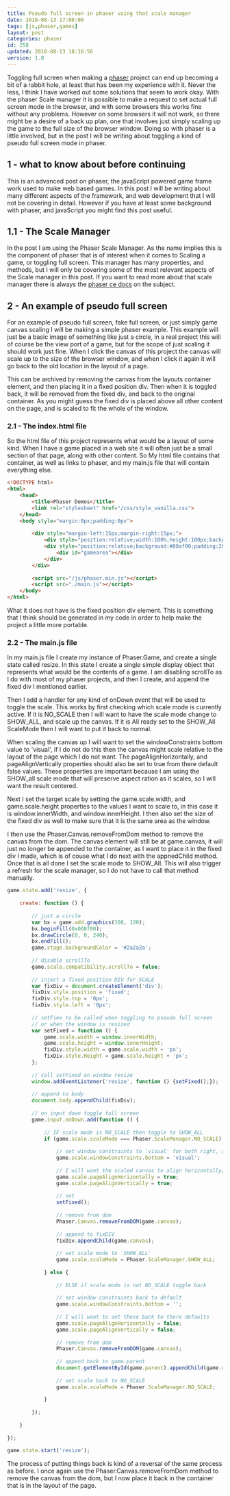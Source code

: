 ```yaml
---
title: Pseudo full screen in phaser using that scale manager
date: 2018-08-13 17:06:00
tags: [js,phaser,games]
layout: post
categories: phaser
id: 258
updated: 2018-08-13 18:16:56
version: 1.8
---
```


Toggling full screen when making a [phaser](http://phaser.io) project can end up becoming a bit of a rabbit hole, at least that has been my experience with it. Never the less, I think I have worked out some solutions that seem to work okay. With the phaser Scale manager it is possible to make a request to set actual full screen mode in the browser, and with some browsers this works fine without any problems. However on some browsers it will not work, so there might be a desire of a back up plan, one that involves just simply scaling up the game to the full size of the browser window. Doing so with phaser is a little involved, but in the post I will be writing about toggling a kind of pseudo full screen mode in phaser.

<!-- more -->

## 1 - what to know about before continuing

This is an advanced post on phaser, the javaScript powered game frame work used to make web based games. In this post I will be writing about many different aspects of the framework, and web development that I will not be covering in detail. However if you have at least some background with phaser, and javaScript you might find this post useful.

## 1.1 - The Scale Manager

In the post I am using the Phaser Scale Manager. As the name implies this is the component of phaser that is of interest when it comes to Scaling a game, or toggling full screen. This manager has many properties, and methods, but I will only be covering some of the most relevant aspects of the Scale manager in this post. If you want to read more about that scale manager there is always the [phaser ce docs](https://photonstorm.github.io/phaser-ce/Phaser.ScaleManager.html) on the subject.


## 2 - An example of pseudo full screen

For an example of pseudo full screen, fake full screen, or just simply game canvas scaling I will be making a simple phaser example. This example will just be a basic image of something like just a circle, in a real project this will of course be the view port of a game, but for the scope of just scaling it should work just fine. When I click the canvas of this project the canvas will scale up to the size of the browser window, and when I click it again it will go back to the old location in the layout of a page. 

This can be archived by removing the canvas from the layouts container element, and then placing it in a fixed position div. Then when it is toggled back, it will be removed from the fixed div, and back to the original container. As you might guess the fixed div is placed above all other content on the page, and is scaled to fit the whole of the window.

### 2.1 - The index.html file

So the html file of this project represents what would be a layout of some kind. When I have a game placed in a web site it will often just be a small section of that page, along with other content. So My html file contains that container, as well as links to phaser, and my main.js file that will contain everything else.

```html
<!DOCTYPE html>
<html>
    <head>
        <title>Phaser Demos</title>
        <link rel="stylesheet" href="/css/style_vanilla.css">
    </head>
    <body style="margin:0px;padding:0px">
 
        <div style="margin-left:15px;margin-right:15px;">
            <div style="position:relative;width:100%;height:100px;background:#af0000;"></div>
            <div style="position:relative;background:#00af00;padding:20px;">
                <div id="gamearea"></div>
            </div>
        </div>
 
        <script src="/js/phaser.min.js"></script>
        <script src="./main.js"></script>
    </body>
</html>
```

What it does not have is the fixed position div element. This is something that I think should be generated in my code in order to help make the project a little more portable.

### 2.2 - The main.js file

In my main.js file I create my instance of Phaser.Game, and create a single state called resize. In this state I create a single simple display object that represents what would be the contents of a game. I am disabling scrollTo as I do with most of my phaser projects, and then I create, and append the fixed div I mentioned earlier.

Then I add a handler for any kind of onDown event that will be used to toggle the scale. This works by first checking which scale mode is currently active. If it is NO_SCALE then I will want to have the scale mode change to SHOW_ALL, and scale up the canvas. If it is All ready set to the SHOW_All ScaleMode then I will want to put it back to normal.

When scaling the canvas up I will want to set the windowConstraints bottom value to 'visual', if I do not do this then the canvas might scale relative to the layout of the page which I do not want. The pageAlignHorizontally, and pageAlignVertically properties should also be set to true from there default false values. These properties are important because I am using the SHOW_all scale mode that will preserve aspect ration as it scales, so I will want the result centered.

Next I set the target scale by setting the game.scale.width, and game.scale.height properties to the values I want to scale to, in this case it is window.innerWidth, and window.innerHeight. I then also set the size of the fixed div as well to make sure that it is the same area as the window.

I then use the Phaser.Canvas.removeFromDom method to remove the canvas from the dom. The canvas element will still be at game.canvas, it will just no longer be appended to the container, as I want to place it in the fixed div I made, which is of couse what I do next with the appnedChild method. Once that is all done I set the scale mode to SHOW_All. This will also trigger a refresh for the scale manager, so I do not have to call that method manually.

```js
game.state.add('resize', {
 
    create: function () {
 
        // just a circle
        var bx = game.add.graphics(160, 120);
        bx.beginFill(0x008f00);
        bx.drawCircle(0, 0, 240);
        bx.endFill();
        game.stage.backgroundColor = '#2a2a2a';
 
        // disable scrollTo
        game.scale.compatibility.scrollTo = false;
 
        // inject a fixed position DIV for SCALE
        var fixDiv = document.createElement('div');
        fixDiv.style.position = 'fixed';
        fixDiv.style.top = '0px';
        fixDiv.style.left = '0px';
 
        // setFiex to be called when toggling to pseudo full screen
        // or when the window is resized
        var setFixed = function () {
            game.scale.width = window.innerWidth;
            game.scale.height = window.innerHeight;
            fixDiv.style.width = game.scale.width + 'px';
            fixDiv.style.Height = game.scale.height + 'px';
        };
 
        // call setFixed on window resize
        window.addEventListener('resize', function () {setFixed();});
 
        // append to body
        document.body.appendChild(fixDiv);
 
        // on input down toggle full screen
        game.input.onDown.add(function () {
 
            // IF scale mode is NO_SCALE then toggle to SHOW_ALL
            if (game.scale.scaleMode === Phaser.ScaleManager.NO_SCALE) {
 
                // set window constraints to 'visual' for both right, and bottom
                game.scale.windowConstraints.bottom = 'visual';
 
                // I will want the scaled canvas to align horizontally/Vertically
                game.scale.pageAlignHorizontally = true;
                game.scale.pageAlignVertically = true;
 
                // set
                setFixed();
 
                // remove from dom
                Phaser.Canvas.removeFromDOM(game.canvas);
 
                // append to fixDIV
                fixDiv.appendChild(game.canvas);
 
                // set scale mode to 'SHOW_ALL'
                game.scale.scaleMode = Phaser.ScaleManager.SHOW_ALL;
 
            } else {
 
                // ELSE if scale mode is not NO_SCALE toggle back
 
                // set window constraints back to default
                game.scale.windowConstraints.bottom = '';
 
                // I will want to set these back to there defaults
                game.scale.pageAlignHorizontally = false;
                game.scale.pageAlignVertically = false;
 
                // remove from dom
                Phaser.Canvas.removeFromDOM(game.canvas);
 
                // append back to game.parent
                document.getElementById(game.parent).appendChild(game.canvas);
 
                // set scale back to NO_SCALE
                game.scale.scaleMode = Phaser.ScaleManager.NO_SCALE;
 
            }
 
        });
 
    }
 
});
 
game.state.start('resize');
```

The process of putting things back is kind of a reversal of the same process as before. I once again use the Phaser.Canvas.removeFromDom method to remove the canvas from the dom, but I now place it back in the container that is in the layout of the page.


